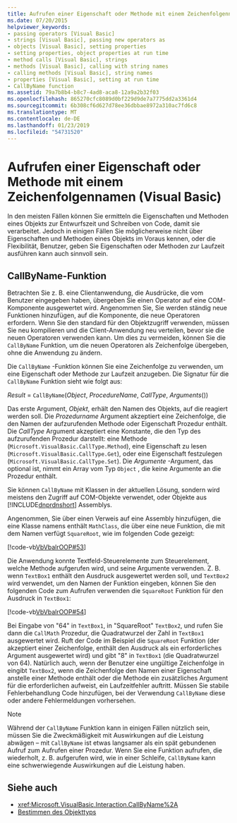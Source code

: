 ```yaml
---
title: Aufrufen einer Eigenschaft oder Methode mit einem Zeichenfolgennamen (Visual Basic)
ms.date: 07/20/2015
helpviewer_keywords:
- passing operators [Visual Basic]
- strings [Visual Basic], passing new operators as
- objects [Visual Basic], setting properties
- setting properties, object properties at run time
- method calls [Visual Basic], strings
- methods [Visual Basic], calling with string names
- calling methods [Visual Basic], string names
- properties [Visual Basic], setting at run time
- CallByName function
ms.assetid: 79a7b8b4-b8c7-4ad8-aca8-12a9a2b32f03
ms.openlocfilehash: 865270cfc8089d0bf229d9de7a7775dd2a3361d4
ms.sourcegitcommit: 6b308cf6d627d78ee36dbbae8972a310ac7fd6c8
ms.translationtype: MT
ms.contentlocale: de-DE
ms.lasthandoff: 01/23/2019
ms.locfileid: "54731520"
---
```

# <a name="calling-a-property-or-method-using-a-string-name-visual-basic"></a>Aufrufen einer Eigenschaft oder Methode mit einem Zeichenfolgennamen (Visual Basic)
In den meisten Fällen können Sie ermitteln die Eigenschaften und Methoden eines Objekts zur Entwurfszeit und Schreiben von Code, damit sie verarbeitet. Jedoch in einigen Fällen Sie möglicherweise nicht über Eigenschaften und Methoden eines Objekts im Voraus kennen, oder die Flexibilität, Benutzer, geben Sie Eigenschaften oder Methoden zur Laufzeit ausführen kann auch sinnvoll sein.  
  
## <a name="callbyname-function"></a>CallByName-Funktion  
 Betrachten Sie z. B. eine Clientanwendung, die Ausdrücke, die vom Benutzer eingegeben haben, übergeben Sie einen Operator auf eine COM-Komponente ausgewertet wird. Angenommen Sie, Sie werden ständig neue Funktionen hinzufügen, auf die Komponente, die neue Operatoren erfordern. Wenn Sie den standard für den Objektzugriff verwenden, müssen Sie neu kompilieren und die Client-Anwendung neu verteilen, bevor sie die neuen Operatoren verwenden kann. Um dies zu vermeiden, können Sie die `CallByName` Funktion, um die neuen Operatoren als Zeichenfolge übergeben, ohne die Anwendung zu ändern.  
  
 Die `CallByName` -Funktion können Sie eine Zeichenfolge zu verwenden, um eine Eigenschaft oder Methode zur Laufzeit anzugeben. Die Signatur für die `CallByName` Funktion sieht wie folgt aus:  
  
 *Result* = `CallByName`(*Object*, *ProcedureName*, *CallType*, *Arguments*())  
  
 Das erste Argument, *Objekt*, erhält den Namen des Objekts, auf die reagiert werden soll. Die *Prozedurname* Argument akzeptiert eine Zeichenfolge, die den Namen der aufzurufenden Methode oder Eigenschaft Prozedur enthält. Die *CallType* Argument akzeptiert eine Konstante, die den Typ des aufzurufenden Prozedur darstellt: eine Methode (`Microsoft.VisualBasic.CallType.Method`), eine Eigenschaft zu lesen (`Microsoft.VisualBasic.CallType.Get`), oder eine Eigenschaft festzulegen (`Microsoft.VisualBasic.CallType.Set`). Die *Argumente* -Argument, das optional ist, nimmt ein Array vom Typ `Object` , die keine Argumente an die Prozedur enthält.  
  
 Sie können `CallByName` mit Klassen in der aktuellen Lösung, sondern wird meistens den Zugriff auf COM-Objekte verwendet, oder Objekte aus [!INCLUDE[dnprdnshort](~/includes/dnprdnshort-md.md)] Assemblys.  
  
 Angenommen, Sie über einen Verweis auf eine Assembly hinzufügen, die eine Klasse namens enthält `MathClass`, die über eine neue Funktion, die mit dem Namen verfügt `SquareRoot`, wie im folgenden Code gezeigt:  
  
 [!code-vb[VbVbalrOOP#53](../../../../visual-basic/misc/codesnippet/VisualBasic/calling-a-property-or-method-using-a-string-name_1.vb)]  
  
 Die Anwendung konnte Textfeld-Steuerelemente zum Steuerelement, welche Methode aufgerufen wird, und seine Argumente verwenden. Z. B. wenn `TextBox1` enthält den Ausdruck ausgewertet werden soll, und `TextBox2` wird verwendet, um den Namen der Funktion eingeben, können Sie den folgenden Code zum Aufrufen verwenden die `SquareRoot` Funktion für den Ausdruck in `TextBox1`:  
  
 [!code-vb[VbVbalrOOP#54](../../../../visual-basic/misc/codesnippet/VisualBasic/calling-a-property-or-method-using-a-string-name_2.vb)]  
  
 Bei Eingabe von "64" in `TextBox1`, in "SquareRoot" `TextBox2`, und rufen Sie dann die `CallMath` Prozedur, die Quadratwurzel der Zahl in `TextBox1` ausgewertet wird. Ruft der Code im Beispiel die `SquareRoot` Funktion (der akzeptiert einer Zeichenfolge, enthält den Ausdruck als ein erforderliches Argument ausgewertet wird) und gibt "8" in `TextBox1` (die Quadratwurzel von 64). Natürlich auch, wenn der Benutzer eine ungültige Zeichenfolge in eingibt `TextBox2`, wenn die Zeichenfolge den Namen einer Eigenschaft anstelle einer Methode enthält oder die Methode ein zusätzliches Argument für die erforderlichen aufweist, ein Laufzeitfehler auftritt. Müssen Sie stabile Fehlerbehandlung Code hinzufügen, bei der Verwendung `CallByName` diese oder andere Fehlermeldungen vorhersehen.  
  
> [!NOTE]
>  Während der `CallByName` Funktion kann in einigen Fällen nützlich sein, müssen Sie die Zweckmäßigkeit mit Auswirkungen auf die Leistung abwägen – mit `CallByName` ist etwas langsamer als ein spät gebundenen Aufruf zum Aufrufen einer Prozedur. Wenn Sie eine Funktion aufrufen, die wiederholt, z. B. aufgerufen wird, wie in einer Schleife, `CallByName` kann eine schwerwiegende Auswirkungen auf die Leistung haben.  
  
## <a name="see-also"></a>Siehe auch
- <xref:Microsoft.VisualBasic.Interaction.CallByName%2A>
- [Bestimmen des Objekttyps](../../../../visual-basic/programming-guide/language-features/early-late-binding/determining-object-type.md)
